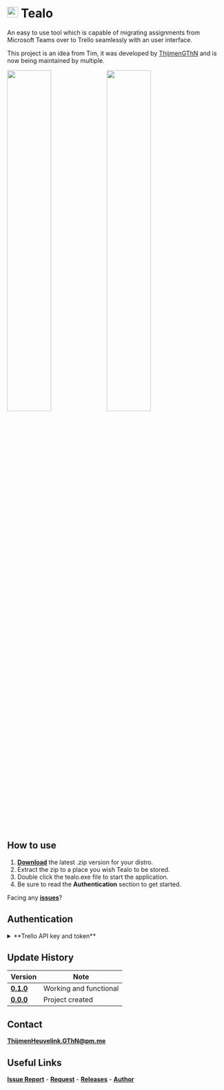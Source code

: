 # <img src="https://i.imgur.com/ItE38Tl.png" width="25"> Tealo
An easy to use tool which is capable of migrating assignments from Microsoft Teams over to Trello seamlessly with an user interface.

This project is an idea from Tim, it was developed by [ThijmenGThN](https://github.com/ThijmenGThN) and is now being maintained by multiple.

<p align="left"><img src="https://i.imgur.com/brgvAbz.png" width="45%"> <img src="https://i.imgur.com/e2HLxEW.png" width="45%"></p>

## How to use
1. [**Download**](https://github.com/ThijmenGThN/Tealo/releases) the latest .zip version for your distro.
2. Extract the zip to a place you wish Tealo to be stored.
3. Double click the tealo.exe file to start the application.
4. Be sure to read the **Authentication** section to get started.

Facing any [**issues**](https://github.com/ThijmenGThN/Tealo/issues)?

## Authentication

<details>
	<summary>**Trello API key and token**</summary>
  	- Get your Trello [key](https://trello.com/app-key) and [token](https://trello.com/app-key).
  	<img src="https://i.imgur.com/OMbgKT4.png" width="100%">
</details>

## Update History
Version | Note
-|-
[**0.1.0**](https://github.com/ThijmenGThN/Tealo/releases/tag/0.1.0) | Working and functional
[**0.0.0**](https://github.com/ThijmenGThN/Tealo/releases/tag/0.0.0) | Project created

## Contact
[**ThijmenHeuvelink.GThN@pm.me**](mailto:ThijmenHeuvelink.GThN@pm.me)

## Useful Links
[**Issue Report**](https://github.com/ThijmenGThN/Tealo/issues) - [**Request**](https://github.com/ThijmenGThN/Tealo/pulls) - [**Releases**](https://github.com/ThijmenGThN/Tealo/releases) - [**Author**](https://github.com/ThijmenGThN)